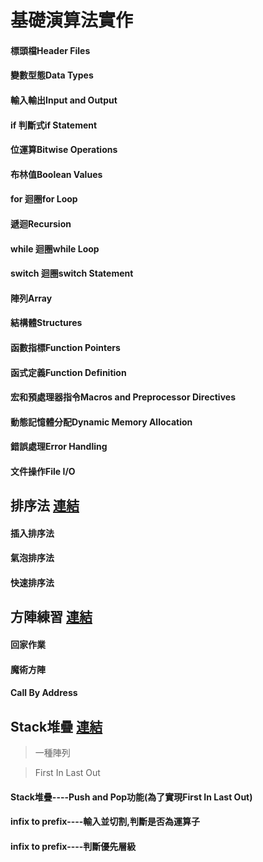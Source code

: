 # 基礎演算法實作
#### 標頭檔Header Files

#### 變數型態Data Types

#### 輸入輸出Input and Output

#### if 判斷式if Statement

#### 位運算Bitwise Operations

#### 布林值Boolean Values

#### for 迴圈for Loop

#### 遞迴Recursion

#### while 迴圈while Loop

#### switch 迴圈switch Statement

#### 陣列Array

#### 結構體Structures

#### 函數指標Function Pointers

#### 函式定義Function Definition

#### 宏和預處理器指令Macros and Preprocessor Directives

#### 動態記憶體分配Dynamic Memory Allocation

#### 錯誤處理Error Handling

#### 文件操作File I/O
## 排序法  [連結]()
#### 插入排序法
#### 氣泡排序法
#### 快速排序法
## 方陣練習  [連結]()
#### 回家作業
#### 魔術方陣
#### Call By Address

## Stack堆疊  [連結]()
> 一種陣列

> First In Last Out
#### Stack堆疊----Push and Pop功能(為了實現First In Last Out)

#### infix to prefix----輸入並切割,判斷是否為運算子

#### infix to prefix----判斷優先層級

